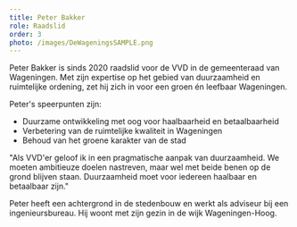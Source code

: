 ```yaml
---
title: Peter Bakker
role: Raadslid
order: 3
photo: /images/DeWageningsSAMPLE.png
---
```


Peter Bakker is sinds 2020 raadslid voor de VVD in de gemeenteraad van Wageningen. Met zijn expertise op het gebied van duurzaamheid en ruimtelijke ordening, zet hij zich in voor een groen én leefbaar Wageningen.

Peter's speerpunten zijn:

- Duurzame ontwikkeling met oog voor haalbaarheid en betaalbaarheid
- Verbetering van de ruimtelijke kwaliteit in Wageningen
- Behoud van het groene karakter van de stad

"Als VVD'er geloof ik in een pragmatische aanpak van duurzaamheid. We moeten ambitieuze doelen nastreven, maar wel met beide benen op de grond blijven staan. Duurzaamheid moet voor iedereen haalbaar en betaalbaar zijn."

Peter heeft een achtergrond in de stedenbouw en werkt als adviseur bij een ingenieursbureau. Hij woont met zijn gezin in de wijk Wageningen-Hoog.
